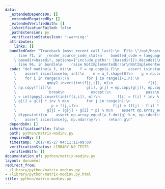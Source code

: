 ```yaml
---
data:
  _extendedDependsOn: []
  _extendedRequiredBy: []
  _extendedVerifiedWith: []
  _isVerificationFailed: false
  _pathExtension: py
  _verificationStatusIcon: ':warning:'
  attributes:
    links: []
  bundledCode: "Traceback (most recent call last):\n  File \"/opt/hostedtoolcache/Python/3.9.6/x64/lib/python3.9/site-packages/onlinejudge_verify/documentation/build.py\"\
    , line 71, in _render_source_code_stat\n    bundled_code = language.bundle(stat.path,\
    \ basedir=basedir, options={'include_paths': [basedir]}).decode()\n  File \"/opt/hostedtoolcache/Python/3.9.6/x64/lib/python3.9/site-packages/onlinejudge_verify/languages/python.py\"\
    , line 96, in bundle\n    raise NotImplementedError\nNotImplementedError\n"
  code: "def modinv(a_f, m):\n    f = np.copy(a_f)\n    assert isinstance(f, np.ndarray)\n\
    \    assert isinstance(m, int)\n    n = a_f.shape[0]\n    g = np.identity(n, dtype=int)\n\
    \    for i in range(n):\n        for j in range(i+1,n):\n            try:\n  \
    \              gmpy2.invert(int(f[j,i]), m)\n                f[i], f[j] = np.copy(f[j]),\
    \ np.copy(f[i])\n                g[i], g[j] = np.copy(g[j]), np.copy(g[i])\n \
    \               break\n            except:\n                pass\n        inv\
    \ = int(gmpy2.invert(int(f[i,i]), m))\n        f[i] = f[i] * inv % m\n       \
    \ g[i] = g[i] * inv % m\n        for j in range(n):\n            if j != i:\n\
    \                p = f[j,i]\n                f[j] = (f[j] - f[i] * p) % m\n  \
    \              g[j] = (g[j] - g[i] * p) % m\n    assert np.array_equal(f, np.identity(n,\
    \ dtype=int))\n    assert np.array_equal(a_f.dot(g) % m, np.identity(n, dtype=int))\n\
    \    assert isinstance(g, np.ndarray)\n    return g\n"
  dependsOn: []
  isVerificationFile: false
  path: python/matrix-modinv.py
  requiredBy: []
  timestamp: '2017-05-27 04:11:11+09:00'
  verificationStatus: LIBRARY_NO_TESTS
  verifiedWith: []
documentation_of: python/matrix-modinv.py
layout: document
redirect_from:
- /library/python/matrix-modinv.py
- /library/python/matrix-modinv.py.html
title: python/matrix-modinv.py
---
```

